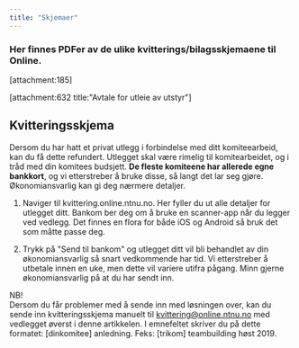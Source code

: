 ```yaml
---
title: "Skjemaer"
---
```


### Her finnes PDFer av de ulike kvitterings/bilagsskjemaene til Online. 


[attachment:185]

[attachment:632 title:"Avtale for utleie av utstyr"]

## Kvitteringsskjema

Dersom du har hatt et privat utlegg i forbindelse med ditt komiteearbeid, kan du få dette refundert. Utlegget skal være rimelig til komitearbeidet, og i tråd med din komitees budsjett. **De fleste komiteene har allerede egne bankkort**, og vi etterstreber å bruke disse, så langt det lar seg gjøre. Økonomiansvarlig kan gi deg nærmere detaljer. 

1. Naviger til kvittering.online.ntnu.no. Her fyller du ut alle detaljer for utlegget ditt. Bankom ber deg om å bruke en scanner-app når du legger ved vedlegg. Det finnes en flora for både iOS og Android så bruk det som måtte passe deg.

2. Trykk på "Send til bankom" og utlegget ditt vil bli behandlet av din økonomiansvarlig så snart vedkommende har tid. Vi etterstreber å utbetale innen en uke, men dette vil variere utifra pågang. Minn gjerne økonomiansvarlig på at du har sendt inn.

NB!  
Dersom du får problemer med å sende inn med løsningen over, kan du sende inn kvitteringsskjema manuelt til kvittering@online.ntnu.no med vedlegget øverst i denne artikkelen. I emnefeltet skriver du på dette formatet: [dinkomitee] anledning. Feks: [trikom] teambuilding høst 2019.